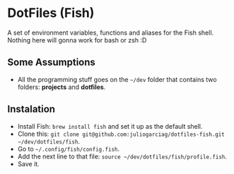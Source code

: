 # DotFiles (Fish)

A set of environment variables, functions and aliases for the Fish shell. Nothing here will gonna work for bash or zsh :D

## Some Assumptions
- All the programming stuff goes on the `~/dev` folder that contains two folders: **projects** and **dotfiles**.

## Instalation

- Install Fish: `brew install fish` and set it up as the default shell.
- Clone this: `git clone git@github.com:juliogarciag/dotfiles-fish.git ~/dev/dotfiles/fish`.
- Go to `~/.config/fish/config.fish`.
- Add the next line to that file: `source ~/dev/dotfiles/fish/profile.fish`.
- Save it.
